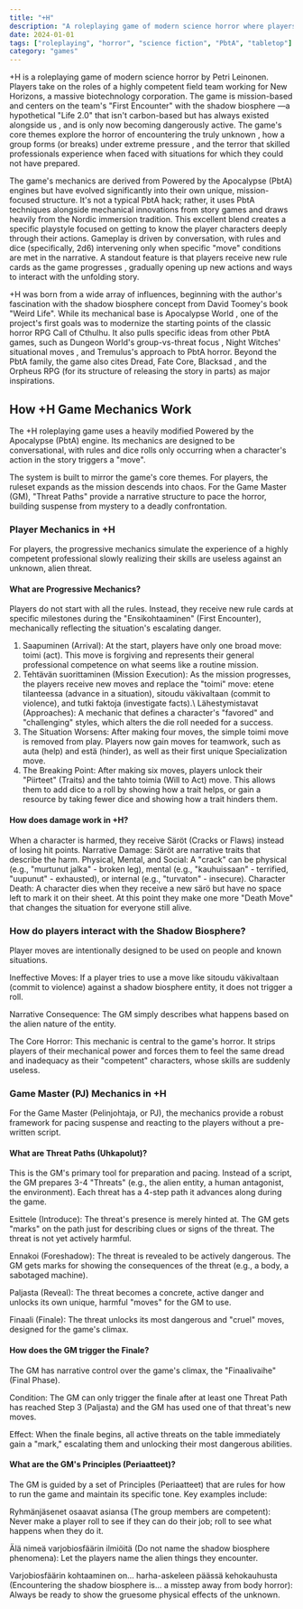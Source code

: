 ```yaml
---
title: "+H"
description: "A roleplaying game of modern science horror where players take on the roles of a highly competent field team working for New Horizons, a massive biotechnology corporation."
date: 2024-01-01
tags: ["roleplaying", "horror", "science fiction", "PbtA", "tabletop"]
category: "games"
---
```


+H is a roleplaying game of modern science horror by Petri Leinonen. Players take on the roles of a highly competent field team working for New Horizons, a massive biotechnology corporation. The game is mission-based and centers on the team's "First Encounter" with the shadow biosphere —a hypothetical "Life 2.0" that isn't carbon-based but has always existed alongside us , and is only now becoming dangerously active. The game's core themes explore the horror of encountering the truly unknown , how a group forms (or breaks) under extreme pressure , and the terror that skilled professionals experience when faced with situations for which they could not have prepared.

The game's mechanics are derived from Powered by the Apocalypse (PbtA) engines but have evolved significantly into their own unique, mission-focused structure. It's not a typical PbtA hack; rather, it uses PbtA techniques alongside mechanical innovations from story games and draws heavily from the Nordic immersion tradition. This excellent blend creates a specific playstyle focused on getting to know the player characters deeply through their actions. Gameplay is driven by conversation, with rules and dice (specifically, 2d6) intervening only when specific "move" conditions are met in the narrative. A standout feature is that players receive new rule cards as the game progresses , gradually opening up new actions and ways to interact with the unfolding story.

+H was born from a wide array of influences, beginning with the author's fascination with the shadow biosphere concept from David Toomey's book "Weird Life". While its mechanical base is Apocalypse World , one of the project's first goals was to modernize the starting points of the classic horror RPG Call of Cthulhu. It also pulls specific ideas from other PbtA games, such as Dungeon World's group-vs-threat focus , Night Witches' situational moves , and Tremulus's approach to PbtA horror. Beyond the PbtA family, the game also cites Dread, Fate Core, Blacksad , and the Orpheus RPG (for its structure of releasing the story in parts)  as major inspirations.

## How +H Game Mechanics Work
The +H roleplaying game uses a heavily modified Powered by the Apocalypse (PbtA) engine. Its mechanics are designed to be conversational, with rules and dice rolls only occurring when a character's action in the story triggers a "move".

The system is built to mirror the game's core themes. For players, the ruleset expands as the mission descends into chaos. For the Game Master (GM), "Threat Paths" provide a narrative structure to pace the horror, building suspense from mystery to a deadly confrontation.

### Player Mechanics in +H
For players, the progressive mechanics simulate the experience of a highly competent professional slowly realizing their skills are useless against an unknown, alien threat.

#### What are Progressive Mechanics?
Players do not start with all the rules. Instead, they receive new rule cards at specific milestones during the "Ensikohtaaminen" (First Encounter), mechanically reflecting the situation's escalating danger.

1. Saapuminen (Arrival): At the start, players have only one broad move: toimi (act). This move is forgiving and represents their general professional competence on what seems like a routine mission.
2. Tehtävän suorittaminen (Mission Execution): As the mission progresses, the players receive new moves and replace the "toimi" move: etene tilanteessa (advance in a situation), sitoudu väkivaltaan (commit to violence), and tutki faktoja (investigate facts).\\
Lähestymistavat (Approaches): A mechanic that defines a character's "favored" and "challenging" styles, which alters the die roll needed for a success.
3. The Situation Worsens: After making four moves, the simple toimi move is removed from play. Players now gain moves for teamwork, such as auta (help) and estä (hinder), as well as their first unique Specialization move.
4. The Breaking Point: After making six moves, players unlock their "Piirteet" (Traits) and the tahto toimia (Will to Act) move. This allows them to add dice to a roll by showing how a trait helps, or gain a resource by taking fewer dice and showing how a trait hinders them.
#### How does damage work in +H?
When a character is harmed, they receive Säröt (Cracks or Flaws) instead of losing hit points.
Narrative Damage: Säröt are narrative traits that describe the harm.
Physical, Mental, and Social: A "crack" can be physical (e.g., "murtunut jalka" - broken leg), mental (e.g., "kauhuissaan" - terrified, "uupunut" - exhausted), or internal (e.g., "turvaton" - insecure).
Character Death: A character dies when they receive a new särö but have no space left to mark it on their sheet. At this point they make one more "Death Move" that changes the situation for everyone still alive.
### How do players interact with the Shadow Biosphere?
Player moves are intentionally designed to be used on people and known situations.

Ineffective Moves: If a player tries to use a move like sitoudu väkivaltaan (commit to violence) against a shadow biosphere entity, it does not trigger a roll.

Narrative Consequence: The GM simply describes what happens based on the alien nature of the entity.

The Core Horror: This mechanic is central to the game's horror. It strips players of their mechanical power and forces them to feel the same dread and inadequacy as their "competent" characters, whose skills are suddenly useless.

### Game Master (PJ) Mechanics in +H
For the Game Master (Pelinjohtaja, or PJ), the mechanics provide a robust framework for pacing suspense and reacting to the players without a pre-written script.

#### What are Threat Paths (Uhkapolut)?
This is the GM's primary tool for preparation and pacing. Instead of a script, the GM prepares 3-4 "Threats" (e.g., the alien entity, a human antagonist, the environment). Each threat has a 4-step path it advances along during the game.

Esittele (Introduce): The threat's presence is merely hinted at. The GM gets "marks" on the path just for describing clues or signs of the threat. The threat is not yet actively harmful.

Ennakoi (Foreshadow): The threat is revealed to be actively dangerous. The GM gets marks for showing the consequences of the threat (e.g., a body, a sabotaged machine).

Paljasta (Reveal): The threat becomes a concrete, active danger and unlocks its own unique, harmful "moves" for the GM to use.

Finaali (Finale): The threat unlocks its most dangerous and "cruel" moves, designed for the game's climax.

#### How does the GM trigger the Finale?
The GM has narrative control over the game's climax, the "Finaalivaihe" (Final Phase).

Condition: The GM can only trigger the finale after at least one Threat Path has reached Step 3 (Paljasta) and the GM has used one of that threat's new moves.

Effect: When the finale begins, all active threats on the table immediately gain a "mark," escalating them and unlocking their most dangerous abilities.

#### What are the GM's Principles (Periaatteet)?
The GM is guided by a set of Principles (Periaatteet) that are rules for how to run the game and maintain its specific tone. Key examples include:

Ryhmänjäsenet osaavat asiansa (The group members are competent): Never make a player roll to see if they can do their job; roll to see what happens when they do it.

Älä nimeä varjobiosfäärin ilmiöitä (Do not name the shadow biosphere phenomena): Let the players name the alien things they encounter.

Varjobiosfäärin kohtaaminen on... harha-askeleen päässä kehokauhusta (Encountering the shadow biosphere is... a misstep away from body horror): Always be ready to show the gruesome physical effects of the unknown.